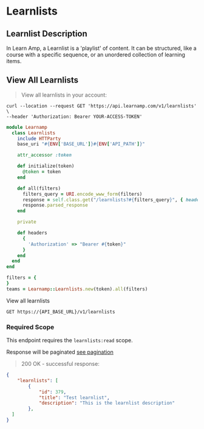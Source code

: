 # Learnlists

## Learnlist Description

In Learn Amp, a Learnlist is a 'playlist' of content. It can be structured, like a course with a specific sequence, or an unordered collection of learning items.

## View All Learnlists

> View all learnlists in your account:

```shell
curl --location --request GET 'https://api.learnamp.com/v1/learnlists' \
--header 'Authorization: Bearer YOUR-ACCESS-TOKEN'
```

```ruby
module Learnamp
  class Learnlists
    include HTTParty
    base_uri "#{ENV['BASE_URL']}#{ENV['API_PATH']}"

    attr_accessor :token

    def initialize(token)
      @token = token
    end

    def all(filters)
      filters_query = URI.encode_www_form(filters)
      response = self.class.get("/learnlists?#{filters_query}", { headers: headers })
      response.parsed_response
    end

    private

    def headers
      {
        'Authorization' => "Bearer #{token}"
      }
    end
  end
end

filters = {
}
teams = Learnamp::Learnlists.new(token).all(filters)
```

View all learnlists

`GET https://{API_BASE_URL}/v1/learnlists`

### Required Scope
This endpoint requires the `learnlists:read` scope.

Response will be paginated [see pagination](#pagination)

> 200 OK - successful response:

```json
{
    "learnlists": [
        {
            "id": 379,
            "title": "Test learnlist",
            "description": "This is the learnlist description"
        },
  ]
}

```
